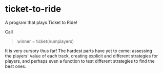 # ticket-to-ride
A program that plays Ticket to Ride!

Call
> winner = ticket(numplayers)

It is very cursory thus far! The hardest parts have yet to come: assessing the players' value of each track, creating explicit and different strategies for players, and perhaps even a function to test different strategies to find the best ones.
